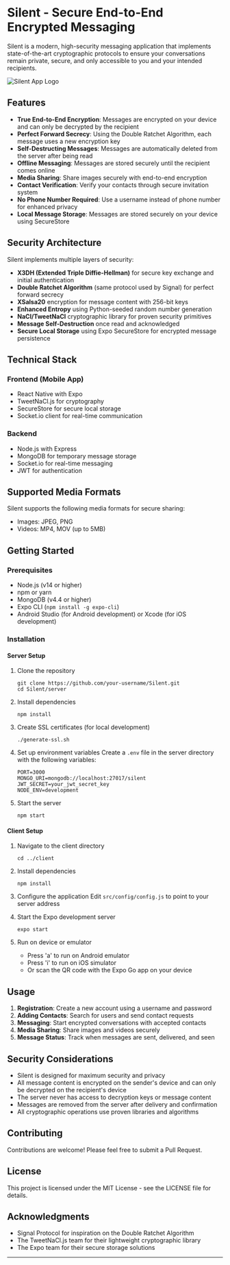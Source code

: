 # Silent - Secure End-to-End Encrypted Messaging

Silent is a modern, high-security messaging application that implements state-of-the-art cryptographic protocols to ensure your conversations remain private, secure, and only accessible to you and your intended recipients.

![Silent App Logo](assets/logo.png)

## Features

- **True End-to-End Encryption**: Messages are encrypted on your device and can only be decrypted by the recipient
- **Perfect Forward Secrecy**: Using the Double Ratchet Algorithm, each message uses a new encryption key
- **Self-Destructing Messages**: Messages are automatically deleted from the server after being read
- **Offline Messaging**: Messages are stored securely until the recipient comes online
- **Media Sharing**: Share images securely with end-to-end encryption
- **Contact Verification**: Verify your contacts through secure invitation system
- **No Phone Number Required**: Use a username instead of phone number for enhanced privacy
- **Local Message Storage**: Messages are stored securely on your device using SecureStore

## Security Architecture

Silent implements multiple layers of security:

- **X3DH (Extended Triple Diffie-Hellman)** for secure key exchange and initial authentication
- **Double Ratchet Algorithm** (same protocol used by Signal) for perfect forward secrecy
- **XSalsa20** encryption for message content with 256-bit keys
- **Enhanced Entropy** using Python-seeded random number generation
- **NaCl/TweetNaCl** cryptographic library for proven security primitives
- **Message Self-Destruction** once read and acknowledged
- **Secure Local Storage** using Expo SecureStore for encrypted message persistence

## Technical Stack

### Frontend (Mobile App)

- React Native with Expo
- TweetNaCl.js for cryptography
- SecureStore for secure local storage
- Socket.io client for real-time communication

### Backend

- Node.js with Express
- MongoDB for temporary message storage
- Socket.io for real-time messaging
- JWT for authentication

## Supported Media Formats

Silent supports the following media formats for secure sharing:

- Images: JPEG, PNG
- Videos: MP4, MOV (up to 5MB)

## Getting Started

### Prerequisites

- Node.js (v14 or higher)
- npm or yarn
- MongoDB (v4.4 or higher)
- Expo CLI (`npm install -g expo-cli`)
- Android Studio (for Android development) or Xcode (for iOS development)

### Installation

#### Server Setup

1. Clone the repository

   ```
   git clone https://github.com/your-username/Silent.git
   cd Silent/server
   ```

2. Install dependencies

   ```
   npm install
   ```

3. Create SSL certificates (for local development)

   ```
   ./generate-ssl.sh
   ```

4. Set up environment variables
   Create a `.env` file in the server directory with the following variables:

   ```
   PORT=3000
   MONGO_URI=mongodb://localhost:27017/silent
   JWT_SECRET=your_jwt_secret_key
   NODE_ENV=development
   ```

5. Start the server
   ```
   npm start
   ```

#### Client Setup

1. Navigate to the client directory

   ```
   cd ../client
   ```

2. Install dependencies

   ```
   npm install
   ```

3. Configure the application
   Edit `src/config/config.js` to point to your server address

4. Start the Expo development server

   ```
   expo start
   ```

5. Run on device or emulator
   - Press 'a' to run on Android emulator
   - Press 'i' to run on iOS simulator
   - Or scan the QR code with the Expo Go app on your device

## Usage

1. **Registration**: Create a new account using a username and password
2. **Adding Contacts**: Search for users and send contact requests
3. **Messaging**: Start encrypted conversations with accepted contacts
4. **Media Sharing**: Share images and videos securely
5. **Message Status**: Track when messages are sent, delivered, and seen

## Security Considerations

- Silent is designed for maximum security and privacy
- All message content is encrypted on the sender's device and can only be decrypted on the recipient's device
- The server never has access to decryption keys or message content
- Messages are removed from the server after delivery and confirmation
- All cryptographic operations use proven libraries and algorithms

## Contributing

Contributions are welcome! Please feel free to submit a Pull Request.

## License

This project is licensed under the MIT License - see the LICENSE file for details.

## Acknowledgments

- Signal Protocol for inspiration on the Double Ratchet Algorithm
- The TweetNaCl.js team for their lightweight cryptographic library
- The Expo team for their secure storage solutions

---
